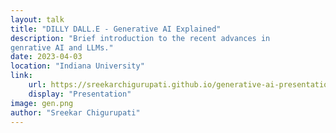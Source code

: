 ```yaml
---
layout: talk
title: "DILLY DALL.E - Generative AI Explained"
description: "Brief introduction to the recent advances in 
genrative AI and LLMs."
date: 2023-04-03
location: "Indiana University"
link:
    url: https://sreekarchigurupati.github.io/generative-ai-presentation
    display: "Presentation"
image: gen.png
author: "Sreekar Chigurupati"
---
```

